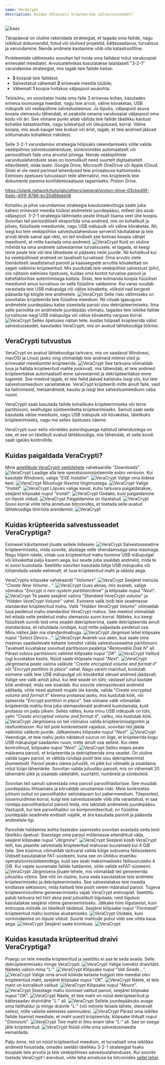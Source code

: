 ```yaml
---
name: VeraCrypt
description: Kuidas hõlpsasti krüpteerida salvestusseadet?
---
```

![kaas](assets/cover.webp)

Tänapäeval on oluline rakendada strateegiat, et tagada oma failide, nagu isiklikud dokumendid, fotod või olulised projektid, kättesaadavus, turvalisus ja varundamine. Nende andmete kaotamine võib olla katastroofiline.

Probleemide vältimiseks soovitan teil hoida oma failidest mitut varukoopiat erinevatel meediatel. Arvutustehnikas kasutatakse laialdaselt "3-2-1" varundamise strateegiat, mis tagab teie failide kaitse:
- **3** koopiat teie failidest;
- Salvestatud vähemalt **2** erinevale meedia tüübile;
- Vähemalt **1** koopia hoitakse väljaspool asukohta.

Teisisõnu, on soovitatav hoida oma faile 3 erinevas kohas, kasutades erineva loomusega meediat, nagu teie arvuti, väline kõvaketas, USB mälupulk või veebipõhine salvestusteenus. Ja lõpuks, väljaspool asuva koopia olemasolu tähendab, et peaksite omama varukoopiat väljaspool oma kodu või äri. See viimane punkt aitab vältida teie failide täielikku kaotust kohalike katastroofide, nagu tulekahjud või üleujutused, korral. Väline koopia, mis asub kaugel teie kodust või ärist, tagab, et teie andmed jäävad sõltumatuks kohalikest riskidest.

Selle 3-2-1 varundamise strateegia hõlpsaks rakendamiseks võite valida veebipõhise salvestuslahenduse, sünkroonides automaatselt või perioodiliselt faile oma arvutist pilvega. Nende veebipõhiste varunduslahenduste seas on loomulikult need suurtelt digitaalsetelt ettevõtetelt, mida teate: Google Drive, Microsoft OneDrive või Apple iCloud. Siiski ei ole need parimad lahendused teie privaatsuse kaitsmiseks. Eelmises õpetuses tutvustasin teile alternatiivi, mis krüpteerib teie dokumente parema konfidentsiaalsuse tagamiseks: Proton Drive.

https://planb.network/tutorials/others/general/proton-drive-03cbe49f-6ddc-491f-8786-bc20d98ebb16

Kohaliku ja pilve varundamise strateegia kasutuselevõtuga saate juba kahest erinevast meedia tüübist andmetele juurdepääsu, millest üks asub väljaspool. 3-2-1 strateegia täitmiseks peate lihtsalt lisama veel ühe koopia. Soovitan teil perioodiliselt eksportida oma andmed, mis on kohalikult ja pilves, füüsilisele meediumile, nagu USB mälupulk või väline kõvaketas. Nii, isegi kui teie veebipõhise salvestuslahenduse serverid hävitatakse ja teie arvuti läheb samal ajal rikki, on teil endiselt see kolmas koopia välisel meediumil, et mitte kaotada oma andmeid.
![VeraCrypt](assets/notext/01.webp)
Kuid on oluline mõelda ka oma andmete salvestamise turvalisusele, et tagada, et keegi teine peale teie või teie lähedaste ei pääseks neile juurde. Nii kohalikud kui ka veebipõhised andmed on tavaliselt turvalised. Oma arvutis olete tõenäoliselt seadistanud parooli ja kaasaegsete arvutite kõvakettad on sageli vaikimisi krüpteeritud. Mis puudutab teie veebipõhist salvestust (pilv), siis näitasin eelmises õpetuses, kuidas oma kontot turvalise parooli ja kahefaktorilise autentimisega kaitsta. Siiski, teie kolmanda koopia füüsilisel meediumil ainus turvalisus on selle füüsiline valdamine. Kui varas suudab varastada teie USB mälupulga või välise kõvaketta, võiksid nad kergesti pääseda ligi kõigile teie andmetele.
![VeraCrypt](assets/notext/02.webp)
Selle riski vältimiseks on soovitatav krüpteerida teie füüsiline meedium. Nii nõuab igasugune andmetele juurdepääsu katse sisestada parool sisu dekrüpteerimiseks. Ilma selle paroolita on andmetele juurdepääs võimatu, tagades teie isiklike failide turvalisuse isegi USB mälupulga või välise kõvaketta varguse korral.
![VeraCrypt](assets/notext/03.webp)
Selles õpetuses näitan teile, kuidas hõlpsalt krüpteerida välist salvestusseadet, kasutades VeraCrypti, mis on avatud lähtekoodiga tööriist.
## VeraCrypti tutvustus

VeraCrypt on avatud lähtekoodiga tarkvara, mis on saadaval Windowsi, macOSi ja Linuxi jaoks ning võimaldab teie andmeid mitmel viisil ja erinevatel meediumitel krüpteerida.
![VeraCrypt](assets/notext/04.webp)
See tarkvara võimaldab luua ja hallata krüpteeritud mahte jooksvalt, mis tähendab, et teie andmed krüpteeritakse automaatselt enne salvestamist ja dekrüpteeritakse enne lugemist. See meetod tagab, et teie failid jäävad kaitstuks isegi siis, kui teie salvestusmeedium varastatakse. VeraCrypt krüpteerib mitte ainult faile, vaid ka failinimesid, metaandmeid, kaustu ja isegi teie salvestusmeediumi vaba ruumi.

VeraCrypti saab kasutada failide kohalikuks krüpteerimiseks või terve partitsiooni, sealhulgas süsteemiketta krüpteerimiseks. Samuti saab seda kasutada välise meediumi, nagu USB mälupulk või kõvaketas, täielikuks krüpteerimiseks, nagu me selles õpetuses näeme.

VeraCrypti suur eelis võrreldes autoriõigusega kaitstud lahendustega on see, et see on täielikult avatud lähtekoodiga, mis tähendab, et selle koodi saab igaüks kontrollida.

## Kuidas paigaldada VeraCrypti?

Mine [ametlikule VeraCrypti veebilehele](https://www.veracrypt.fr/en/Downloads.html) vahekaardile "*Downloads*".
![VeraCrypt](assets/notext/05.webp)
Laadige alla teie operatsioonisüsteemile sobiv versioon. Kui kasutate Windowsi, valige "*EXE Installer*".
![VeraCrypt](assets/notext/06.webp)
Valige oma liidese keel.
![VeraCrypt](assets/notext/07.webp)
Nõustuge litsentsi tingimustega.
![VeraCrypt](assets/notext/08.webp)
Valige "*Install*".
![VeraCrypt](assets/notext/09.webp)
Lõpuks valige kaust, kuhu tarkvara paigaldatakse, seejärel klõpsake nupul "*Install*".
![VeraCrypt](assets/notext/10.webp)
Oodake, kuni paigaldamine on lõpule viidud.
![VeraCrypt](assets/notext/11.webp)
Paigaldamine on lõpetatud.
![VeraCrypt](assets/notext/12.webp)
Soovi korral võite teha annetuse bitcoinides, et toetada selle avatud lähtekoodiga tööriista arendamist.
![VeraCrypt](assets/notext/13.webp)
## Kuidas krüpteerida salvestusseadet VeraCryptiga?

Esimesel käivitamisel jõuate sellele liidesele:
![VeraCrypt](assets/notext/14.webp)
Salvestusseadme krüpteerimiseks, mida soovite, alustage selle ühendamisega oma masinaga. Nagu hiljem näete, võtab uue krüpteeritud mahu loomine USB mälupulgal või kõvakettal palju kauem aega, kui seade juba sisaldab andmeid, mida te ei soovi kustutada. Seetõttu soovitan kasutada tühja USB mälupulka või tühjendada seade eelnevalt, et luua krüpteeritud maht ja säästa aega.

VeraCryptis klõpsake vahekaardil "*Volumes*".
![VeraCrypt](assets/notext/15.webp)
Seejärel menüüs "*Create New Volume...*".
![VeraCrypt](assets/notext/16.webp)
Uues aknas, mis avaneb, valige võimalus "*Encrypt a non-system partition/drive*" ja klõpsake nupul "*Next*".
![VeraCrypt](assets/notext/17.webp)
Te peate seejärel valima "*Standard VeraCrypt volume*" ja "*Hidden VeraCrypt Volume*" vahel. Esimene valik loob teie seadmesse standardse krüpteeritud mahu. Valik "*Hidden VeraCrypt Volume*" võimaldab luua peidetud mahu standardse VeraCrypt mahus. See meetod võimaldab teil eitada selle peidetud mahu olemasolu sunni korral. Näiteks, kui keegi füüsiliselt sunnib teid oma seadet dekrüpteerima, saate dekrüpteerida ainult standardosa, et rahuldada ründajat, kuid mitte paljastada peidetud osa. Minu näites jään ma standardmahuga. ![VeraCrypt](assets/notext/18.webp)
Järgmisel lehel klõpsake nupul "*Select Device...*".
![VeraCrypt](assets/notext/19.webp)
Avaneb uus aken, kus saate oma masinas saadaolevate ketaste loendist valida salvestusseadme partitsiooni. Tavaliselt kuvatakse soovitud partitsioon pealkirja "*Removable Disk N*" all. Pärast sobiva partitsiooni valimist klõpsake nupul "*OK*".
![VeraCrypt](assets/notext/20.webp)
Valitud tugi kuvatakse kastis. Nüüd saate klõpsata nupul "*Next*". ![VeraCrypt](assets/notext/21.webp)
Järgmisena peate valima valikute "*Create encrypted volume and format it*" või "*Encrypt partition in place*" vahel. Nagu varem mainitud, kustutab esimene valik teie USB mälupulgal või kõvakettal olevad andmed jäädavalt. Valige see valik ainult juhul, kui teie seade on tühi; vastasel juhul kaotate kõik andmed, mida see sisaldab. Kui soovite olemasolevaid andmeid säilitada, võite need ajutiselt mujale üle kanda, valida "*Create encrypted volume and format it*" kiirema protsessi jaoks, mis kustutab kõik, või opteerida "*Encrypt partition in place*". See viimane valik võimaldab krüpteerida mahtu ilma juba olemasolevaid andmeid kustutamata, kuid protsess on palju pikem. Selles näites, kuna minu USB mälupulk on tühi, valin "*Create encrypted volume and format it*", valiku, mis kustutab kõik.
![VeraCrypt](assets/notext/22.webp)
Järgmisena on teil võimalus valida krüpteerimisalgoritm ja räsifunktsioon. Kui teil pole konkreetseid vajadusi, soovitan teil jääda vaikimisi valikute juurde. Jätkamiseks klõpsake nupul "*Next*".
![VeraCrypt](assets/notext/23.webp)
Veenduge, et teie mahu jaoks näidatud suurus on õige, et krüpteerida kogu USB mälupulgal saadaolev ruum, mitte ainult osa sellest. Kui olete kontrollinud, klõpsake nupul "*Next*".
![VeraCrypt](assets/notext/24.webp)
Selles etapis peate määrama parooli, et krüpteerida ja dekrüpteerida oma seadet. On oluline valida tugev parool, et vältida ründaja poolt teie sisu dekrüpteerimist jõumeetodil. Parool peaks olema juhuslik, nii pikk kui võimalik ja sisaldama mitut tüüpi tähemärke. Soovitan valida juhusliku parooli, mis on vähemalt 20 tähemärki pikk ja sisaldab väiketähti, suurtähti, numbreid ja sümboleid.

Soovitan teil samuti salvestada oma parooli paroolihaldurisse. See muudab juurdepääsu lihtsamaks ja kõrvaldab unustamise riski. Meie konkreetse juhtumi puhul on paroolihaldur eelistatavam kui pabermeedium. Tõepoolest, sissemurdmise korral, kuigi teie salvestusseade võib olla varastatud, ei saa ründaja paroolihaldurist parooli leida, mis takistab andmetele juurdepääsu. Vastupidi, kui teie paroolihaldur on kompromiteeritud, on füüsiline juurdepääs seadmele endiselt vajalik, et ära kasutada parooli ja pääseda andmetele ligi.

Paroolide haldamise kohta lisateabe saamiseks soovitan avastada seda teist täielikku õpetust:
Sisestage oma parool mõlemasse ettenähtud välja, seejärel klõpsake nupul "*Järgmine*". ![VeraCrypt](assets/notext/25.webp)
Seejärel küsib VeraCrypt teilt, kas plaanite salvestada krüpteeritud mahusse suuremaid kui 4 GiB faile. See küsimus võimaldab tarkvaral valida kõige sobivama failisüsteemi. Üldiselt kasutatakse FAT-süsteemi, kuna see on ühilduv enamiku operatsioonisüsteemidega, kuid see seab maksimaalseks failisuuruseks 4 GiB. Kui vajate suuremate failide haldamist, võite valida exFAT-süsteemi.
![VeraCrypt](assets/notext/26.webp)
Järgmisena jõuate lehele, mis võimaldab teil genereerida juhusliku võtme. See võti on oluline, kuna seda kasutatakse teie andmete krüpteerimiseks ja dekrüpteerimiseks. See salvestatakse teie meedia kindlasse sektsiooni, mida kaitseb teie poolt varem määratud parool. Tugeva krüpteerimisvõtme genereerimiseks vajab VeraCrypt entroopiat. Seetõttu palub tarkvara teil hiirt akna peal juhuslikult liigutada; neid liigutusi kasutatakse seejärel võtme genereerimiseks. Jätkake hiire liigutamist, kuni entroopia mõõdik on täielikult täidetud. Seejärel klõpsake nupul "*Formaadi*" krüpteeritud mahu loomise alustamiseks.
![VeraCrypt](assets/notext/27.webp)
Oodake, kuni vormindamine on lõpule viidud. Suurte mahtude puhul võib see võtta kaua aega.
![VeraCrypt](assets/notext/28.webp)
Seejärel saate kinnituse.
![VeraCrypt](assets/notext/29.webp)
## Kuidas kasutada krüpteeritud draivi VeraCryptiga?

Praegu on teie meedia krüpteeritud ja seetõttu ei saa te seda avada. Selle dekrüpteerimiseks minge VeraCrypti.
![VeraCrypt](assets/notext/30.webp)
Valige loendist draivitäht. Näiteks valisin mina "*L:*".
![VeraCrypt](assets/notext/31.webp)
Klõpsake nupul "*Vali Seade...*".
![VeraCrypt](assets/notext/32.webp)
Valige oma arvuti kõikide ketaste hulgast teie meedial olev krüpteeritud maht, seejärel klõpsake nupul "*OK*".
![VeraCrypt](assets/notext/33.webp)
Näete, et teie maht on korralikult valitud.
![VeraCrypt](assets/notext/34.webp)
Klõpsake nupul "*Mount*".
![VeraCrypt](assets/notext/35.webp)
Sisestage mahu loomisel valitud parool, seejärel klõpsake nupul "*OK*".
![VeraCrypt](assets/notext/36.webp)
Näete, et teie maht on nüüd dekrüpteeritud ja kättesaadav draivitähe "*L:*" all.
![VeraCrypt](assets/notext/37.webp)
Sellele juurdepääsuks avage oma failihaldur ja minge draivile "*L:*" (või mõnele teisele tähele, olenevalt sellest, mille valisite eelmistes sammudes). ![VeraCrypt](assets/notext/38.webp)
Pärast oma isiklike failide lisamist meediale, et maht uuesti krüpteerida, klõpsake lihtsalt nupul "*Dismount*".
![VeraCrypt](assets/notext/39.webp)
Teie maht ei ilmu enam tähe "*L:*" all. See on seega jälle krüpteeritud.
![VeraCrypt](assets/notext/40.webp)
Nüüd võite oma salvestusmeedia eemaldada.

Palju õnne, teil on nüüd krüpteeritud meedium, et turvaliselt oma isiklikke andmeid hoiustada, omades seeläbi täielikku 3-2-1 strateegiat lisaks koopiale teie arvutis ja teie veebipõhises salvestuslahenduses.
Kui soovite toetada VeraCrypt'i arendust, võite teha annetuse ka bitcoinides [sellel lehel](https://www.veracrypt.fr/en/Donation.html).